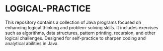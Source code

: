 # LOGICAL-PRACTICE
This repository contains a collection of Java programs focused on enhancing logical thinking and problem-solving skills. It includes exercises such as algorithms, data structures, pattern printing, recursion, and other logical challenges. Designed for self-practice to sharpen coding and analytical abilities in Java.
